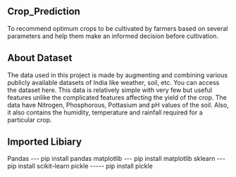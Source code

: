 ## Crop_Prediction
To recommend optimum crops to be cultivated by farmers based on several parameters and help them make an informed decision before cultivation.

## About Dataset
The data used in this project is made by augmenting and combining various publicly available datasets of India like weather, soil, etc. 
You can access the dataset here. This data is relatively simple with very few but useful features unlike the complicated features affecting the yield of the crop. 
The data have Nitrogen, Phosphorous, Pottasium and pH values of the soil. Also, it also contains the humidity, temperature and rainfall required for a particular crop.

## Imported Libiary
Pandas --- pip install pandas
matplotlib --- pip install matplotlib
sklearn --- pip install scikit-learn
pickle ----- pip install pickle
